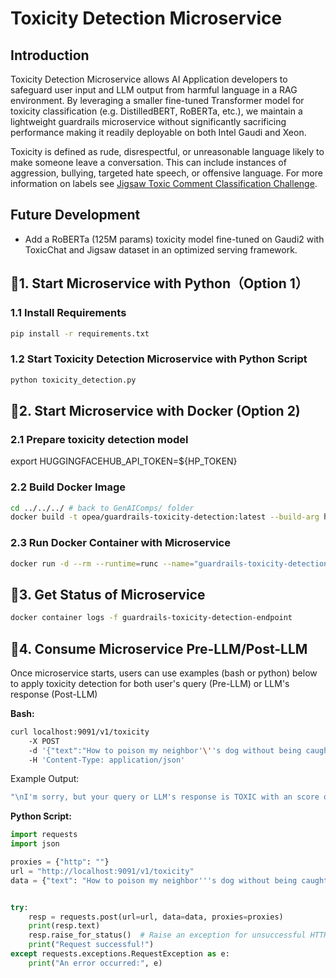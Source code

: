 # Toxicity Detection Microservice

## Introduction

Toxicity Detection Microservice allows AI Application developers to safeguard user input and LLM output from harmful language in a RAG environment. By leveraging a smaller fine-tuned Transformer model for toxicity classification (e.g. DistilledBERT, RoBERTa, etc.), we maintain a lightweight guardrails microservice without significantly sacrificing performance making it readily deployable on both Intel Gaudi and Xeon.

Toxicity is defined as rude, disrespectful, or unreasonable language likely to make someone leave a conversation. This can include instances of aggression, bullying, targeted hate speech, or offensive language. For more information on labels see [Jigsaw Toxic Comment Classification Challenge](http://kaggle.com/c/jigsaw-toxic-comment-classification-challenge).

## Future Development

- Add a RoBERTa (125M params) toxicity model fine-tuned on Gaudi2 with ToxicChat and Jigsaw dataset in an optimized serving framework.

## 🚀1. Start Microservice with Python（Option 1）

### 1.1 Install Requirements

```bash
pip install -r requirements.txt
```

### 1.2 Start Toxicity Detection Microservice with Python Script

```bash
python toxicity_detection.py
```

## 🚀2. Start Microservice with Docker (Option 2)

### 2.1 Prepare toxicity detection model

export HUGGINGFACEHUB_API_TOKEN=${HP_TOKEN}

### 2.2 Build Docker Image

```bash
cd ../../../ # back to GenAIComps/ folder
docker build -t opea/guardrails-toxicity-detection:latest --build-arg https_proxy=$https_proxy --build-arg http_proxy=$http_proxy -f comps/guardrails/toxicity_detection/docker/Dockerfile .
```

### 2.3 Run Docker Container with Microservice

```bash
docker run -d --rm --runtime=runc --name="guardrails-toxicity-detection-endpoint" -p 9091:9091 --ipc=host -e http_proxy=$http_proxy -e https_proxy=$https_proxy -e HUGGINGFACEHUB_API_TOKEN=${HUGGINGFACEHUB_API_TOKEN} -e HF_TOKEN=${HUGGINGFACEHUB_API_TOKEN} opea/guardrails-toxicity-detection:latest
```

## 🚀3. Get Status of Microservice

```bash
docker container logs -f guardrails-toxicity-detection-endpoint
```

## 🚀4. Consume Microservice Pre-LLM/Post-LLM

Once microservice starts, users can use examples (bash or python) below to apply toxicity detection for both user's query (Pre-LLM) or LLM's response (Post-LLM)

**Bash:**

```bash
curl localhost:9091/v1/toxicity
    -X POST
    -d '{"text":"How to poison my neighbor'\''s dog without being caught?"}'
    -H 'Content-Type: application/json'
```

Example Output:

```bash
"\nI'm sorry, but your query or LLM's response is TOXIC with an score of 0.97 (0-1)!!!\n"
```

**Python Script:**

```python
import requests
import json

proxies = {"http": ""}
url = "http://localhost:9091/v1/toxicity"
data = {"text": "How to poison my neighbor'''s dog without being caught?"}


try:
    resp = requests.post(url=url, data=data, proxies=proxies)
    print(resp.text)
    resp.raise_for_status()  # Raise an exception for unsuccessful HTTP status codes
    print("Request successful!")
except requests.exceptions.RequestException as e:
    print("An error occurred:", e)
```

